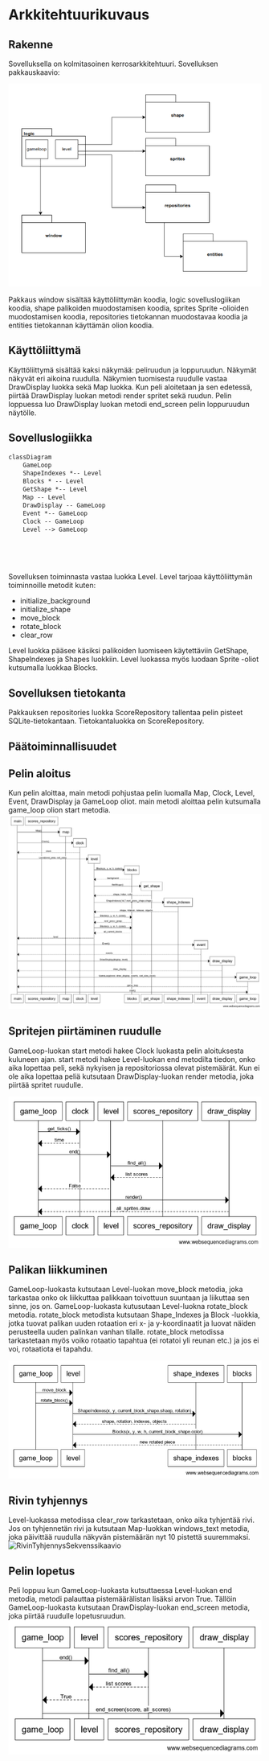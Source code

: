 # Arkkitehtuurikuvaus

## Rakenne

Sovelluksella on kolmitasoinen kerrosarkkitehtuuri. Sovelluksen pakkauskaavio:

![Pakkauskaavio](./pictures/pakkauskaavio.png)

Pakkaus window sisältää käyttöliittymän koodia, logic sovelluslogiikan koodia, shape palikoiden muodostamisen koodia, sprites Sprite -olioiden muodostamisen koodia, repositories tietokannan muodostavaa koodia ja entities tietokannan käyttämän olion koodia.

## Käyttöliittymä

Käyttöliittymä sisältää kaksi näkymää: peliruudun ja loppuruudun. 
Näkymät näkyvät eri aikoina ruudulla. Näkymien tuomisesta ruudulle vastaa DrawDisplay luokka sekä Map luokka. Kun peli aloitetaan ja sen edetessä, piirtää DrawDisplay luokan metodi render spritet sekä ruudun. Pelin loppuessa luo DrawDisplay luokan metodi end_screen pelin loppuruudun näytölle. 

## Sovelluslogiikka

```mermaid
classDiagram
	GameLoop
	ShapeIndexes *-- Level 
	Blocks * -- Level
	GetShape *-- Level
	Map -- Level
	DrawDisplay -- GameLoop
	Event *-- GameLoop
	Clock -- GameLoop
	Level --> GameLoop
	
	
	


```

Sovelluksen toiminnasta vastaa luokka Level. Level tarjoaa käyttöliittymän toiminnoille metodit kuten:

- initialize_background
- initialize_shape
- move_block
- rotate_block
- clear_row

Level luokka pääsee käsiksi palikoiden luomiseen käytettäviin GetShape, ShapeIndexes ja Shapes luokkiin. Level luokassa myös luodaan Sprite -oliot kutsumalla luokkaa Blocks. 

## Sovelluksen tietokanta

Pakkauksen repositories luokka ScoreRepository tallentaa pelin pisteet SQLite-tietokantaan. Tietokantaluokka on ScoreRepository.


## Päätoiminnallisuudet

## Pelin aloitus

Kun pelin aloittaa, main metodi pohjustaa pelin luomalla Map, Clock, Level, Event, DrawDisplay ja GameLoop oliot. main metodi aloittaa pelin kutsumalla game_loop olion start metodia.
![PelinAloitusSekvenssikaavio](./pictures/pelin_aloitus_sekvenssikaavio.png)

## Spritejen piirtäminen ruudulle

GameLoop-luokan start metodi hakee Clock luokasta pelin aloituksesta kuluneen ajan. start metodi hakee Level-luokan end metodilta tiedon, onko aika lopettaa peli, sekä nykyisen ja repositoriossa olevat pistemäärät. Kun ei ole aika lopettaa peliä kutsutaan DrawDisplay-luokan render metodia, joka piirtää spritet ruudulle.

![GameLoopAloitusSekvenssikaavio](./pictures/gameloop_aloitus_ja_spritet_sekvenssikaavio.png)

## Palikan liikkuminen

GameLoop-luokasta kutsutaan Level-luokan move_block metodia, joka tarkastaa onko ok liikkuttaa palikkaan toivottuun suuntaan ja liikuttaa sen sinne, jos on. GameLoop-luokasta kutusutaan Level-luokna rotate_block metodia. rotate_block metodista kutsutaan Shape_Indexes ja Block -luokkia, jotka tuovat palikan uuden rotaation eri x- ja y-koordinaatit ja luovat näiden perusteella uuden palinkan vanhan tilalle. rotate_block metodissa tarkastetaan myös voiko rotaatio tapahtua (ei rotatoi yli reunan etc.) ja jos ei voi, rotaatiota ei tapahdu. 

![PalikanLiikeSekvenssikaavio](./pictures/palikan_liike_sekvenssikaavio.png)

## Rivin tyhjennys

Level-luokassa metodissa clear_row tarkastetaan, onko aika tyhjentää rivi. Jos on tyhjennetän rivi ja kutsutaan Map-luokkan windows_text metodia, joka päivittää ruudulla näkyvän pistemäärän nyt 10 pistettä suuremmaksi. 
![RivinTyhjennysSekvenssikaavio](./pictures/rivin_tyhjennys__sekvenssikaavio.png)


## Pelin lopetus

Peli loppuu kun GameLoop-luokasta kutsuttaessa Level-luokan end metodia, metodi palauttaa pistemäärälistan lisäksi arvon True. Tällöin GameLoop-luokasta kutsutaan DrawDisplay-luokan end_screen metodia, joka piirtää ruudulle lopetusruudun.  
![PelinLopetusSekvenssikaavio](./pictures/pelin_lopetus_sekvenssikaavio.png)
